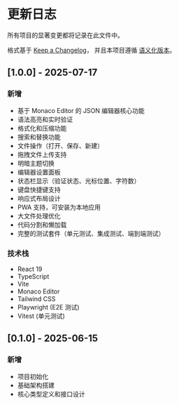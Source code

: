 # 更新日志

所有项目的显著变更都将记录在此文件中。

格式基于 [Keep a Changelog](https://keepachangelog.com/zh-CN/1.0.0/)，
并且本项目遵循 [语义化版本](https://semver.org/lang/zh-CN/)。

## [1.0.0] - 2025-07-17

### 新增

- 基于 Monaco Editor 的 JSON 编辑器核心功能
- 语法高亮和实时验证
- 格式化和压缩功能
- 搜索和替换功能
- 文件操作（打开、保存、新建）
- 拖拽文件上传支持
- 明暗主题切换
- 编辑器设置面板
- 状态栏显示（验证状态、光标位置、字符数）
- 键盘快捷键支持
- 响应式布局设计
- PWA 支持，可安装为本地应用
- 大文件处理优化
- 代码分割和懒加载
- 完整的测试套件（单元测试、集成测试、端到端测试）

### 技术栈

- React 19
- TypeScript
- Vite
- Monaco Editor
- Tailwind CSS
- Playwright (E2E 测试)
- Vitest (单元测试)

## [0.1.0] - 2025-06-15

### 新增

- 项目初始化
- 基础架构搭建
- 核心类型定义和接口设计